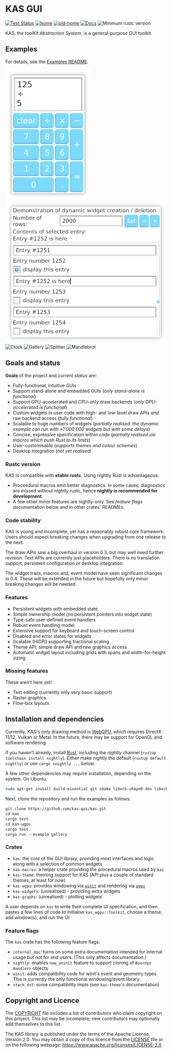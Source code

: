 KAS GUI
==========

[![Test Status](https://github.com/kas-gui/kas/workflows/Tests/badge.svg?event=push)](https://github.com/kas-gui/kas/actions)
[![home](https://img.shields.io/badge/GitHub-home-blue)](https://github.com/kas-gui/kas)
[![old-home](https://img.shields.io/badge/GitLab-old--home-blueviolet)](https://gitlab.com/dhardy/kas)
[![Docs](https://docs.rs/kas/badge.svg)](https://docs.rs/kas)
![Minimum rustc version](https://img.shields.io/badge/rustc-1.45+-lightgray.svg)

KAS, the *toolKit Abstraction System*, is a general-purpose GUI toolkit.

Examples
---------

For details, see the [Examples README](kas-wgpu/examples/README.md).

![Calculator](screenshots/calculator.png) ![Dynamic](screenshots/dynamic.png)
![Clock](screenshots/clock.png) ![Gallery](screenshots/gallery.gif)
![Splitter](screenshots/splitter.gif)
![Mandlebrot](screenshots/mandlebrot.png)


Goals and status
------

**Goals** of the project and *current status* are:

-   Fully-functional, intuitive GUIs
-   Support stand-alone and embedded GUIs (*only stand-alone is functional*)
-   Support GPU-accelerated and CPU-only draw backends (*only GPU-accelerated is functional*)
-   Custom widgets in user code with high- and low-level draw APIs *and* raw backend access (*fully functional*)
-   Scalable to huge numbers of widgets (*partially realised: the dynamic example can run with >1'000'000 widgets but with some delays*)
-   Concise, expressive specification within code (*partially realised via macros which push Rust to its limits*)
-   User-customisable (*supports themes and colour schemes*)
-   Desktop integration (*not yet realised*)


### Rustc version

KAS is compatible with **stable rustc**. Using nightly Rust is advantageous:

-   Proceedural macros emit better diagnostics. In some cases, diagnostics are
    missed without nightly rustc, hence **nightly is recommended for development**.
-   A few other minor features are nightly-only. See *feature flags*
    documentation below and in other crates' READMEs.

### Code stability

KAS is young and incomplete, yet has a reasonably robust core framework. Users
should expect breaking changes when upgrading from one release to the next.

The draw APIs saw a big overhaul in version 0.3, but may well need further
revision. Text APIs are currently just placeholders. There is no translation
support, persistent configuration or desktop integration.

The widget traits, macros and, event model have seen significant changes in 0.4.
These will be extended in the future but hopefully only minor breaking changes
will be needed.

### Features

-   Persistent widgets with embedded state
-   Simple ownership model (no persistent pointers into widget state)
-   Type-safe user-defined event handlers
-   Robust event handling model
-   Extensive support for keyboard and touch-screen control
-   Disabled and error states for widgets
-   Scalable (HiDPI) supporting fractional scaling
-   Theme API, simple draw API and raw graphics access
-   Automatic widget layout including grids with spans and width-for-height sizing

### Missing features

These aren't here yet!

-   Text editing (currently only very basic support)
-   Raster graphics
-   Flow-box layouts


Installation and dependencies
----------------

Currently, KAS's only drawing method is [WebGPU](https://github.com/gfx-rs/wgpu-rs),
which requires DirectX 11/12, Vulkan or Metal.
In the future, there may be support for OpenGL and software rendering.

If you haven't already, install [Rust](https://www.rust-lang.org/), including
the *nightly* channel (`rustup toolchain install nightly`). Either make nightly
the default (`rustup default nightly`) or use `cargo +nightly ...` below.

A few other dependencies may require installation, depending on the system.
On Ubuntu:

```sh
sudo apt-get install build-essential git cmake libxcb-shape0-dev libxcb-xfixes0-dev
```

Next, clone the repository and run the examples as follows:

```
git clone https://github.com/kas-gui/kas.git
cd kas
cargo test
cd kas-wgpu
cargo test
cargo run --example gallery
```

### Crates

-   `kas`: the *core* of the GUI library, providing most interfaces and logic
    along with a selection of common widgets
-   `kas-macros`: a helper crate providing the procedural macros used by `kas`
-   `kas-theme`: theming support for KAS (API plus a couple of standard themes,
    at least for now)
-   `kas-wgpu`: provides windowing via [`winit`] and rendering via [`wgpu`]
-   `kas-widgets`: (unrealised) - providing extra widgets
-   `kas-graphs`: (unrealised) - plotting widgets

A user depends on `kas` to write their complete UI specification, and then
pastes a few lines of code to initialise `kas_wgpu::Toolkit`, choose a theme,
add window(s), and run the UI.

[`winit`]: https://github.com/rust-windowing/winit/
[`wgpu`]: https://github.com/gfx-rs/wgpu-rs

### Feature flags

The `kas` crate has the following feature flags:

-   `internal_doc`: turns on some extra documentation intended for internal
    usage but not for end users. (This only affects documentation.)
-   `nightly`: enables `new_uninit` feature to support cloning of
    `Box<dyn Handler>` objects
-   `winit`: adds compatibility code for winit's event and geometry types.
    This is currently the only functional windowing/event library.
-   `stack_dst`: some compatibility impls (see `kas-theme`'s documentation)



Copyright and Licence
-------

The [COPYRIGHT](COPYRIGHT) file includes a list of contributors who claim
copyright on this project. This list may be incomplete; new contributors may
optionally add themselves to this list.

The KAS library is published under the terms of the Apache License, Version 2.0.
You may obtain a copy of this licence from the [LICENSE](LICENSE) file or on
the following webpage: <https://www.apache.org/licenses/LICENSE-2.0>
